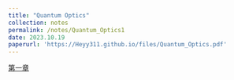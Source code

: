 ```yaml
---
title: "Quantum Optics"
collection: notes
permalink: /notes/Quantum_Optics1
date: 2023.10.19
paperurl: 'https://Heyy311.github.io/files/Quantum_Optics.pdf'
---
```


[第一章](https://Heyy311.github.io/files/Quantum_Optics.pdf)

